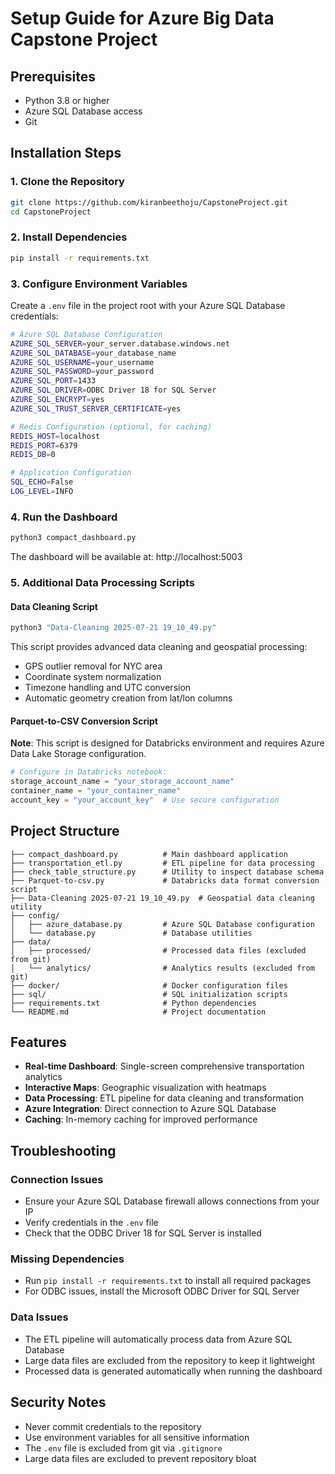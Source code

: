 # Setup Guide for Azure Big Data Capstone Project

## Prerequisites

- Python 3.8 or higher
- Azure SQL Database access
- Git

## Installation Steps

### 1. Clone the Repository
```bash
git clone https://github.com/kiranbeethoju/CapstoneProject.git
cd CapstoneProject
```

### 2. Install Dependencies
```bash
pip install -r requirements.txt
```

### 3. Configure Environment Variables
Create a `.env` file in the project root with your Azure SQL Database credentials:

```bash
# Azure SQL Database Configuration
AZURE_SQL_SERVER=your_server.database.windows.net
AZURE_SQL_DATABASE=your_database_name
AZURE_SQL_USERNAME=your_username
AZURE_SQL_PASSWORD=your_password
AZURE_SQL_PORT=1433
AZURE_SQL_DRIVER=ODBC Driver 18 for SQL Server
AZURE_SQL_ENCRYPT=yes
AZURE_SQL_TRUST_SERVER_CERTIFICATE=yes

# Redis Configuration (optional, for caching)
REDIS_HOST=localhost
REDIS_PORT=6379
REDIS_DB=0

# Application Configuration
SQL_ECHO=False
LOG_LEVEL=INFO
```

### 4. Run the Dashboard
```bash
python3 compact_dashboard.py
```

The dashboard will be available at: http://localhost:5003

### 5. Additional Data Processing Scripts

#### Data Cleaning Script
```bash
python3 "Data-Cleaning 2025-07-21 19_10_49.py"
```

This script provides advanced data cleaning and geospatial processing:
- GPS outlier removal for NYC area
- Coordinate system normalization
- Timezone handling and UTC conversion
- Automatic geometry creation from lat/lon columns

#### Parquet-to-CSV Conversion Script
**Note**: This script is designed for Databricks environment and requires Azure Data Lake Storage configuration.

```python
# Configure in Databricks notebook:
storage_account_name = "your_storage_account_name"
container_name = "your_container_name"
account_key = "your_account_key"  # Use secure configuration
```

## Project Structure

```
├── compact_dashboard.py          # Main dashboard application
├── transportation_etl.py         # ETL pipeline for data processing
├── check_table_structure.py      # Utility to inspect database schema
├── Parquet-to-csv.py             # Databricks data format conversion script
├── Data-Cleaning 2025-07-21 19_10_49.py  # Geospatial data cleaning utility
├── config/
│   ├── azure_database.py         # Azure SQL Database configuration
│   └── database.py               # Database utilities
├── data/
│   ├── processed/                # Processed data files (excluded from git)
│   └── analytics/                # Analytics results (excluded from git)
├── docker/                       # Docker configuration files
├── sql/                          # SQL initialization scripts
├── requirements.txt              # Python dependencies
└── README.md                     # Project documentation
```

## Features

- **Real-time Dashboard**: Single-screen comprehensive transportation analytics
- **Interactive Maps**: Geographic visualization with heatmaps
- **Data Processing**: ETL pipeline for data cleaning and transformation
- **Azure Integration**: Direct connection to Azure SQL Database
- **Caching**: In-memory caching for improved performance

## Troubleshooting

### Connection Issues
- Ensure your Azure SQL Database firewall allows connections from your IP
- Verify credentials in the `.env` file
- Check that the ODBC Driver 18 for SQL Server is installed

### Missing Dependencies
- Run `pip install -r requirements.txt` to install all required packages
- For ODBC issues, install the Microsoft ODBC Driver for SQL Server

### Data Issues
- The ETL pipeline will automatically process data from Azure SQL Database
- Large data files are excluded from the repository to keep it lightweight
- Processed data is generated automatically when running the dashboard

## Security Notes

- Never commit credentials to the repository
- Use environment variables for all sensitive information
- The `.env` file is excluded from git via `.gitignore`
- Large data files are excluded to prevent repository bloat 